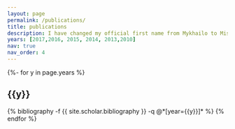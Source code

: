 ```yaml
---
layout: page
permalink: /publications/
title: publications
description: I have changed my official first name from Mykhailo to Mischa in the meantime 😄
years: [2017,2016, 2015, 2014, 2013,2010]
nav: true
nav_order: 4
---
```

<div class="publications">

{%- for y in page.years %}
  <h2 class="year">{{y}}</h2>
  {% bibliography -f {{ site.scholar.bibliography }} -q @*[year={{y}}]* %}
{% endfor %}

</div>

